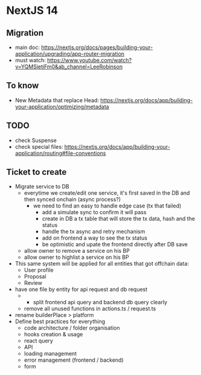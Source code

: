# NextJS 14

## Migration 

- main doc: https://nextjs.org/docs/pages/building-your-application/upgrading/app-router-migration
- must watch: https://www.youtube.com/watch?v=YQMSietiFm0&ab_channel=LeeRobinson


## To know

- New Metadata that replace Head: https://nextjs.org/docs/app/building-your-application/optimizing/metadata


## TODO 

- check Suspense
- check special files: https://nextjs.org/docs/app/building-your-application/routing#file-conventions


## Ticket to create 

- Migrate service to DB
    - everytime we create/edit one service, it's first saved in the DB and then synced onchain (async process?)
        - we need to find an easy to handle edge case (tx that failed)
            - add a simulate sync to confirm it will pass 
            - create in DB a tx table that will store the tx data, hash and the status
            - handle the tx async and retry mechanism
            - add on frontend a way to see the tx status
            - be optimistic and upate the frontend directly after DB save
    - allow owner to remove a service on his BP 
    - allow owner to highlist a service on his BP
- This same system will be applied for all entities that got offchain data: 
    - User profile
    - Proposal
    - Review 
- have one file by entity for api request and db request
    - + split frontend api query and backend db query clearly
    - remove all unused functions in actions.ts / request.ts
- rename builderPlace > platform
- Define best practices for everything
    - code architecture / folder organisation 
    - hooks creation & usage 
    - react query 
    - API 
    - loading management 
    - error management (frontend / backend)
    - form
    